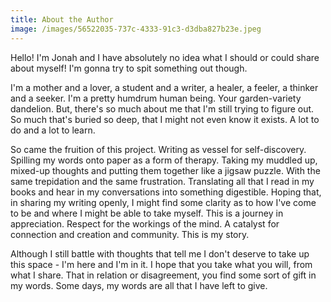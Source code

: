 ```yaml
---
title: About the Author
image: /images/56522035-737c-4333-91c3-d3dba827b23e.jpeg
---
```

Hello! I'm Jonah and I have absolutely no idea what I should or could share about myself! I'm gonna try to spit something out though. 

I'm a mother and a lover, a student and a writer, a healer, a feeler, a thinker and a seeker. I'm a pretty humdrum human being. Your garden-variety dandelion. But, there's so much about me that I'm still trying to figure out. So much that's buried so deep, that I might not even know it exists. A lot to do and a lot to learn. 

So came the fruition of this project. Writing as vessel for self-discovery. Spilling my words onto paper as a form of therapy. Taking my muddled up, mixed-up thoughts and putting them together like a jigsaw puzzle. With the same trepidation and the same frustration. Translating all that I read in my books and hear in my conversations into something digestible. Hoping that, in sharing my writing openly, I might find some clarity as to how I've come to be and where I might be able to take myself. This is a journey in appreciation. Respect for the workings of the mind. A catalyst for connection and creation and community. This is my story.

Although I still battle with thoughts that tell me I don't deserve to take up this space - I'm here and I'm in it. I hope that you take what you will, from what I share. That in relation or disagreement, you find some sort of gift in my words. Some days, my words are all that I have left to give.